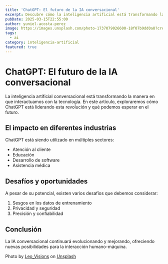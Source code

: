 ```yaml
---
title: 'ChatGPT: El futuro de la IA conversacional'
excerpt: Descubre cómo la inteligencia artificial está transformando la manera en que interactuamos con la tecnología.
pubDate: 2025-03-15T22:55:00
author: yuniel-acosta-perez
image: https://images.unsplash.com/photo-1737079026600-18f07b9dd0a8?crop=entropy&cs=tinysrgb&fit=max&fm=jpg&ixid=M3w3MDMzMzh8MHwxfGFsbHw4fHx8fHx8fHwxNzM4Mjc0NTE3fA&ixlib=rb-4.0.3&q=80&w=1080
tags:
  - ai
category: inteligencia-artificial
featured: true
---
```


# ChatGPT: El futuro de la IA conversacional

La inteligencia artificial conversacional está transformando la manera en que interactuamos con la tecnología. En este artículo, exploraremos cómo ChatGPT está liderando esta revolución y qué podemos esperar en el futuro.

## El impacto en diferentes industrias

ChatGPT está siendo utilizado en múltiples sectores:

- Atención al cliente
- Educación
- Desarrollo de software
- Asistencia médica

## Desafíos y oportunidades

A pesar de su potencial, existen varios desafíos que debemos considerar:

1. Sesgos en los datos de entrenamiento
2. Privacidad y seguridad
3. Precisión y confiabilidad

## Conclusión

La IA conversacional continuará evolucionando y mejorando, ofreciendo nuevas posibilidades para la interacción humano-máquina.

Photo by <a href="https://unsplash.com/@leo_visions_?utm_source=sveltia-cms&amp;utm_medium=referral">Leo_Visions</a> on <a href="https://unsplash.com/?utm_source=sveltia-cms&amp;utm_medium=referral">Unsplash</a>
